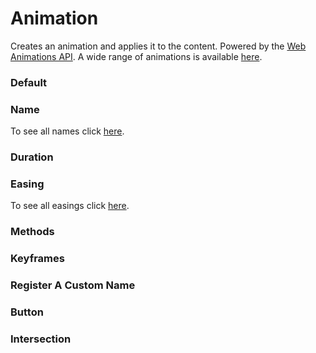 # Animation

Creates an animation and applies it to the content. Powered by the [Web Animations API](https://mdn.io/web-animations-api). A wide range of animations is available [here](https://www.htmlplus.io/element/animation/names).

<Playground />

<Usage />

<Api />

<GlobalConfig />

<Examples />

### Default

<Example value="default" />

### Name

To see all names click [here](https://www.htmlplus.io/element/animation/names).
<Example value="name" />

### Duration

<Example value="duration" />

### Easing

To see all easings click [here](https://github.com/htmlplus/ui/blob/main/src/elements/animation/animation.constants.ts).
<Example value="easing" />

### Methods

<Example value="methods" />

### Keyframes

<Example value="keyframes" />

### Register A Custom Name

<Example value="register-a-custom-name" />

### Button

<Example value="button" />

### Intersection

<Example value="intersection" />

<LastModified />
